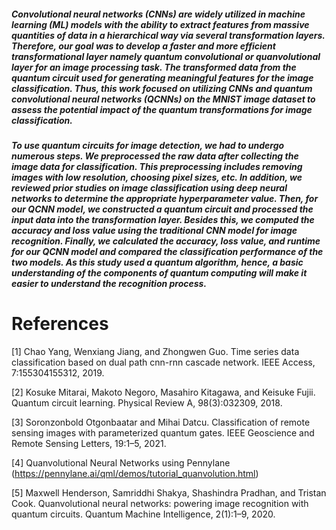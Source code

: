 ##### Convolutional neural networks (CNNs) are widely utilized in machine learning (ML) models with the ability to extract features from massive quantities of data in a hierarchical way via several transformation layers. Therefore, our goal was to develop a faster and more efficient transformational layer namely quantum convolutional or quanvolutional layer for an image processing task.  The transformed data from the quantum circuit  used for generating meaningful features for the image classification. Thus, this work focused on utilizing CNNs and quantum convolutional neural networks (QCNNs) on the MNIST image dataset to assess the potential impact of the quantum transformations for image classification. 


##### To use quantum circuits for image detection, we had to undergo numerous steps. We preprocessed the raw data after collecting the image data for classification. This preprocessing includes removing images with low resolution, choosing pixel sizes, etc. In addition, we reviewed prior studies on image classification using deep neural networks to determine the appropriate hyperparameter value. Then, for our QCNN model, we constructed a quantum circuit and processed the input data into the transformation layer. Besides this, we computed the accuracy and loss value using the traditional CNN model for image recognition. Finally,  we calculated the accuracy, loss value, and runtime for our QCNN model and compared the classification performance of the two models. As this study used a quantum algorithm, hence, a basic understanding of the components of quantum computing will make it easier to understand the recognition process.


# References<a name="references"></a>

[1] Chao Yang, Wenxiang Jiang, and Zhongwen Guo. Time series data classification based on dual path cnn-rnn cascade network. IEEE Access, 7:155304155312, 2019.

[2] Kosuke Mitarai, Makoto Negoro, Masahiro Kitagawa, and Keisuke Fujii. Quantum circuit learning. Physical Review A, 98(3):032309, 2018.

[3] Soronzonbold Otgonbaatar and Mihai Datcu. Classification of remote sensing images with parameterized quantum gates. IEEE Geoscience and Remote Sensing Letters, 19:1–5, 2021.

[4] Quanvolutional Neural Networks using Pennylane (https://pennylane.ai/qml/demos/tutorial_quanvolution.html)

[5] Maxwell Henderson, Samriddhi Shakya, Shashindra Pradhan, and Tristan Cook. Quanvolutional neural networks: powering image recognition with quantum circuits. Quantum Machine Intelligence, 2(1):1–9, 2020.
